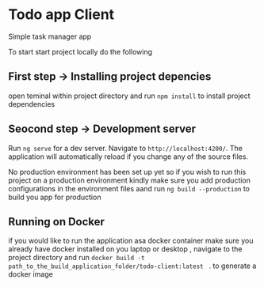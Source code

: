 # Todo app Client

Simple task manager app 

To start start project locally do the following


## First step -> Installing project depencies 

open teminal within project directory and run `npm install` to install project dependencies

## Seocond step -> Development server

Run `ng serve` for a dev server. Navigate to `http://localhost:4200/`. The application will automatically reload if you change any of the source files.

No production environment has been set up yet so if you wish to run this project on a production environment kindly make sure you add production configurations in the environment files aand run `ng build --production` to build you app for production


## Running on Docker

if you would like to run the application asa docker container make sure you already have docker installed on you laptop or desktop , 
navigate to the project directory and run `docker build -t path_to_the_build_application_folder/todo-client:latest ` . to generate a docker image 


